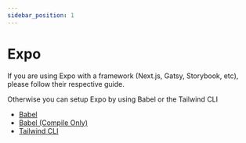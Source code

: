 ```yaml
---
sidebar_position: 1
---
```


# Expo

If you are using Expo with a framework (Next.js, Gatsy, Storybook, etc), please follow their respective guide.

Otherwise you can setup Expo by using Babel or the Tailwind CLI

- [Babel](../compilation/babel.md)
- [Babel (Compile Only)](../compilation/babel-compile-only.md)
- [Tailwind CLI](../compilation/cli.md)
